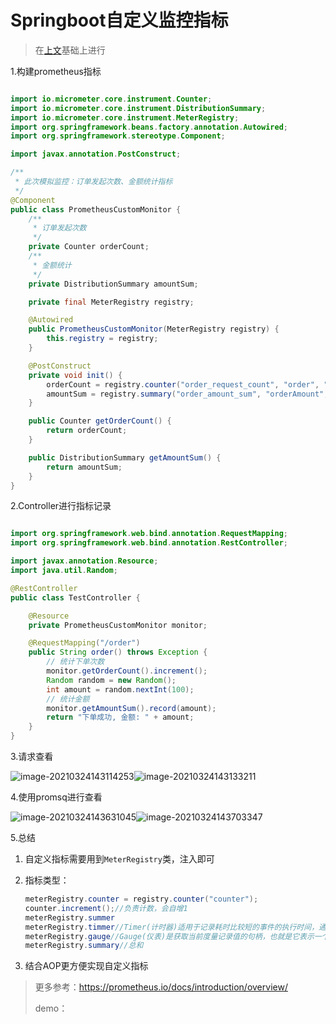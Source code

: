 # Springboot自定义监控指标

> 在[上文](https://gitee.com/GTeam_seven/study/blob/master/promethues%E7%9B%91%E6%8E%A7/04%E6%99%8B%E7%BA%A7-%E4%B8%8Espringboot%E7%9A%84%E4%BD%BF%E7%94%A8.md)基础上进行

1.构建prometheus指标

```java

import io.micrometer.core.instrument.Counter;
import io.micrometer.core.instrument.DistributionSummary;
import io.micrometer.core.instrument.MeterRegistry;
import org.springframework.beans.factory.annotation.Autowired;
import org.springframework.stereotype.Component;

import javax.annotation.PostConstruct;

/**
 * 此次模拟监控：订单发起次数、金额统计指标
 */
@Component
public class PrometheusCustomMonitor {
    /**
     * 订单发起次数
     */
    private Counter orderCount;
    /**
     * 金额统计
     */
    private DistributionSummary amountSum;

    private final MeterRegistry registry;

    @Autowired
    public PrometheusCustomMonitor(MeterRegistry registry) {
        this.registry = registry;
    }

    @PostConstruct
    private void init() {
        orderCount = registry.counter("order_request_count", "order", "test-svc");
        amountSum = registry.summary("order_amount_sum", "orderAmount", "test-svc");
    }

    public Counter getOrderCount() {
        return orderCount;
    }

    public DistributionSummary getAmountSum() {
        return amountSum;
    }
}
```

2.Controller进行指标记录

```java

import org.springframework.web.bind.annotation.RequestMapping;
import org.springframework.web.bind.annotation.RestController;

import javax.annotation.Resource;
import java.util.Random;

@RestController
public class TestController {

    @Resource
    private PrometheusCustomMonitor monitor;

    @RequestMapping("/order")
    public String order() throws Exception {
        // 统计下单次数
        monitor.getOrderCount().increment();
        Random random = new Random();
        int amount = random.nextInt(100);
        // 统计金额
        monitor.getAmountSum().record(amount);
        return "下单成功, 金额: " + amount;
    }
}
```

3.请求查看

![image-20210324143114253](https://sevenpic.oss-cn-beijing.aliyuncs.com/img/image-20210324143114253.png)![image-20210324143133211](https://sevenpic.oss-cn-beijing.aliyuncs.com/img/image-20210324143133211.png)

4.使用promsq进行查看

![image-20210324143631045](https://sevenpic.oss-cn-beijing.aliyuncs.com/img/image-20210324143631045.png)![image-20210324143703347](https://sevenpic.oss-cn-beijing.aliyuncs.com/img/image-20210324143703347.png)

5.总结

1. 自定义指标需要用到`MeterRegistry`类，注入即可

2. 指标类型：

   ```java
   meterRegistry.counter = registry.counter("counter");
   counter.increment();//负责计数，会自增1
   meterRegistry.summer
   meterRegistry.timmer//Timer(计时器)适用于记录耗时比较短的事件的执行时间，通过时间分布展示事件的序列和发生频率。所有的Timer的实现至少记录了发生的事件的数量和这些事件的总耗时，从而生成一个时间序列。
   meterRegistry.gauge//Gauge(仪表)是获取当前度量记录值的句柄，也就是它表示一个可以任意上下浮动的单数值度量Meter。Gauge通常用于变动的测量值，测量值用ToDoubleFunction参数的返回值设置，如当前的内存使用情况，同时也可以测量上下移动的”计数”，比如队列中的消息数量。
   meterRegistry.summary//总和
   ```

3. 结合AOP更方便实现自定义指标

> 更多参考：https://prometheus.io/docs/introduction/overview/
>
> demo：